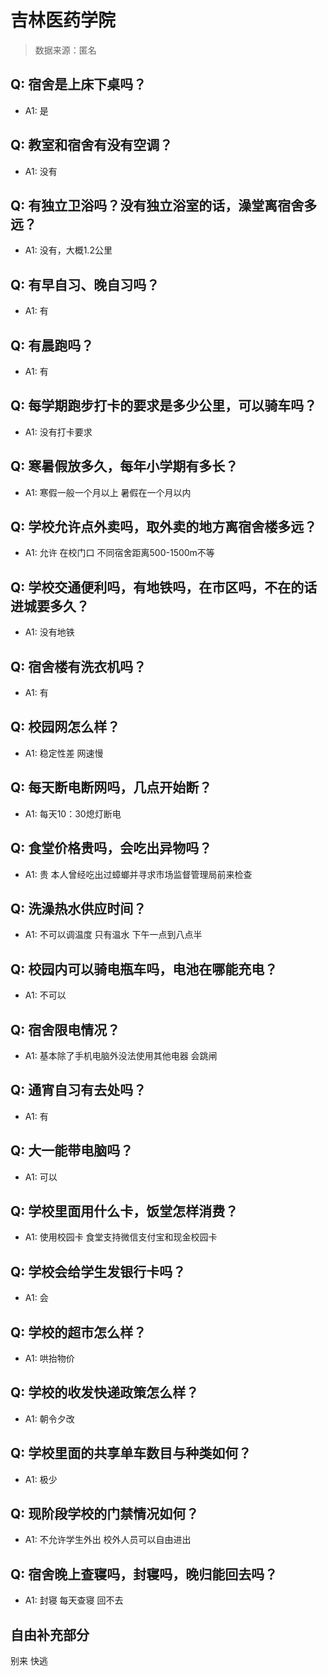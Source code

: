 # 吉林医药学院

> 数据来源：匿名

## Q: 宿舍是上床下桌吗？

- A1: 是

## Q: 教室和宿舍有没有空调？

- A1: 没有

## Q: 有独立卫浴吗？没有独立浴室的话，澡堂离宿舍多远？

- A1: 没有，大概1.2公里

## Q: 有早自习、晚自习吗？

- A1: 有

## Q: 有晨跑吗？

- A1: 有

## Q: 每学期跑步打卡的要求是多少公里，可以骑车吗？

- A1: 没有打卡要求

## Q: 寒暑假放多久，每年小学期有多长？

- A1: 寒假一般一个月以上 暑假在一个月以内

## Q: 学校允许点外卖吗，取外卖的地方离宿舍楼多远？

- A1: 允许 在校门口 不同宿舍距离500-1500m不等

## Q: 学校交通便利吗，有地铁吗，在市区吗，不在的话进城要多久？

- A1: 没有地铁

## Q: 宿舍楼有洗衣机吗？

- A1: 有

## Q: 校园网怎么样？

- A1: 稳定性差 网速慢

## Q: 每天断电断网吗，几点开始断？

- A1: 每天10：30熄灯断电

## Q: 食堂价格贵吗，会吃出异物吗？

- A1: 贵 本人曾经吃出过蟑螂并寻求市场监督管理局前来检查

## Q: 洗澡热水供应时间？

- A1: 不可以调温度 只有温水 下午一点到八点半

## Q: 校园内可以骑电瓶车吗，电池在哪能充电？

- A1: 不可以

## Q: 宿舍限电情况？

- A1: 基本除了手机电脑外没法使用其他电器 会跳闸

## Q: 通宵自习有去处吗？

- A1: 有

## Q: 大一能带电脑吗？

- A1: 可以

## Q: 学校里面用什么卡，饭堂怎样消费？

- A1: 使用校园卡 食堂支持微信支付宝和现金校园卡

## Q: 学校会给学生发银行卡吗？

- A1: 会

## Q: 学校的超市怎么样？

- A1: 哄抬物价

## Q: 学校的收发快递政策怎么样？

- A1: 朝令夕改

## Q: 学校里面的共享单车数目与种类如何？

- A1: 极少

## Q: 现阶段学校的门禁情况如何？

- A1: 不允许学生外出 校外人员可以自由进出

## Q: 宿舍晚上查寝吗，封寝吗，晚归能回去吗？

- A1: 封寝 每天查寝 回不去

## 自由补充部分

别来 快逃